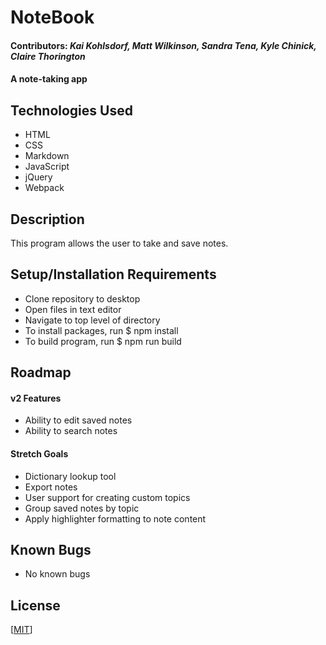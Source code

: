
# __NoteBook__
#### Contributors: _**Kai Kohlsdorf, Matt Wilkinson, Sandra Tena, Kyle Chinick, Claire Thorington**_

#### __A note-taking app__

## Technologies Used

- HTML
- CSS
- Markdown
- JavaScript
- jQuery
- Webpack

## Description

This program allows the user to take and save notes.

## Setup/Installation Requirements

* Clone repository to desktop
* Open files in text editor
* Navigate to top level of directory
* To install packages, run $ npm install
* To build program, run $ npm run build

## Roadmap

#### v2 Features
- Ability to edit saved notes
- Ability to search notes

#### Stretch Goals
- Dictionary lookup tool
- Export notes
- User support for creating custom topics
- Group saved notes by topic
- Apply highlighter formatting to note content




## Known Bugs

- No known bugs

## License

[<a href=https://github.com/Thorington/note-taker/blob/main/LICENSE>MIT</a>]
